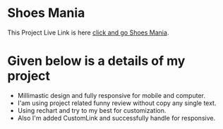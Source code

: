 # Shoes Mania

This Project Live Link is here [click and go Shoes Mania](https://shoes-mania.netlify.app/).


# Given below is a details of my project

* Millimastic design and fully responsive for mobile and computer.
* I'am using project related funny review without copy any single text.
* Using rechart and try to my best for customization.
* Also I'm added CustomLink and successfully handle for responsive.